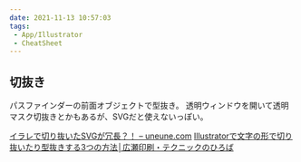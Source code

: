 ```yaml
---
date: 2021-11-13 10:57:03
tags:
 - App/Illustrator
 - CheatSheet
---
```


## 切抜き
パスファインダーの前面オブジェクトで型抜き。
透明ウィンドウを開いて透明マスク切抜きとかもあるが、SVGだと使えないっぽい。

[イラレで切り抜いたSVGが冗長？！ – uneune.com](http://uneune.com/archives/1701)
[Illustratorで文字の形で切り抜いたり型抜きする3つの方法│広瀬印刷・テクニックのひろば](https://www.hrs-career.com/illustrator-moji-katanuki/)

